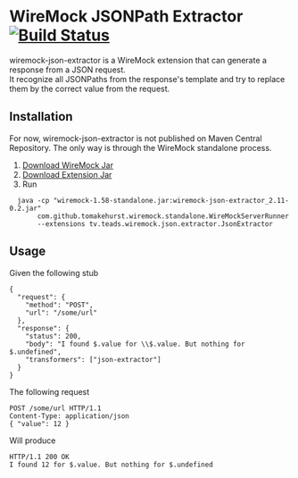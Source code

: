 # WireMock JSONPath Extractor [![Build Status](https://jenkins.teads.net/buildStatus/icon?job=wiremock-json-extractor_master)](https://jenkins.teads.net/job/wiremock-json-extractor_master/)

wiremock-json-extractor is a WireMock extension that can generate a response from a JSON request.  
It recognize all JSONPaths from the response's template and try to replace them by the correct value
from the request.

## Installation

For now, wiremock-json-extractor is not published on Maven Central Repository.
The only way is through the WireMock standalone process.

1. [Download WireMock Jar](https://repo1.maven.org/maven2/com/github/tomakehurst/wiremock/1.58/wiremock-1.58-standalone.jar)
2. [Download Extension Jar](https://github.com/ebuzzing/wiremock-json-extractor/releases/download/v0.2/wiremock-json-extractor_2.11-0.2.jar)
3. Run  
```
  java -cp "wiremock-1.58-standalone.jar:wiremock-json-extractor_2.11-0.2.jar"
       com.github.tomakehurst.wiremock.standalone.WireMockServerRunner 
       --extensions tv.teads.wiremock.json.extractor.JsonExtractor
```

## Usage

Given the following stub
```
{
  "request": {
    "method": "POST",
    "url": "/some/url"
  },
  "response": {
    "status": 200,
    "body": "I found $.value for \\$.value. But nothing for $.undefined",
    "transformers": ["json-extractor"]
  }
}
```

The following request
```
POST /some/url HTTP/1.1
Content-Type: application/json
{ "value": 12 }
```

Will produce
```
HTTP/1.1 200 OK
I found 12 for $.value. But nothing for $.undefined
```
